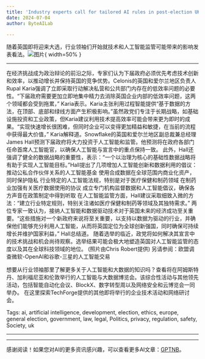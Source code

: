 ```yaml
---
title: 'Industry experts call for tailored AI rules in post-election UK'
date: 2024-07-04
author: ByteAILab

---
```


随着英国即将迎来大选，行业领袖们开始就技术和人工智能监管可能带来的影响发表看法。![图片](https://www.artificialintelligence-news.com/wp-content/uploads/sites/9/2024/07/uk-general-election-ai-artificial-intelligence-politics-ethics-society-regulation-legal-law-privacy-technology.jpg){ width=50% }

---
在经济挑战成为政治辩论的前沿之际，专家们认为下届政府必须优先考虑技术创新和效率，以推动增长并保持英国的竞争优势。Celonis的英国和爱尔兰地区负责人Rupal Karia强调了立即采取行动解决私营和公共部门内存在的低效率问题的必要性。“下届政府需要更加立即地集中精力去消除英国企业内部的低效率问题，这两个领域都会受到拖累，” Karia表示。Karia主张利用过程智能提供“基于数据的方法，在顶部、底部和绿线方面产生积极影响。”虽然政党们专注于长期战略，如基础设施投资和工业政策，但Karia建议利用技术提高效率可能会带来更为即时的成果。“实现快速增长很困难，但同时企业可以变得更加精益和敏捷，在当前的流程中获得最大价值，” Karia解释道。Snowflake的英国和爱尔兰地区副总裁兼总经理James Hall预测下届政府将大力投资于人工智能和监管。他预测将在政府各部门任命首席人工智能官，以确保人工智能与宣言中的重点保持一致。
此外，Hall还强调了健全的数据战略的重要性，表示：“一个以治理为核心的基础性数据战略将有助于实现人工智能目标。”Hall提出了几项增加人工智能创新和数据利用的倡议：
推动公私合作伙伴关系的人工智能基金
使用合成数据在全球范围内商业化资产，同时保护隐私
行业特定的人工智能法规，特别是对于医疗保健和制药领域
在制药业加强有关医疗数据使用的协议
成立专门机构监督数据和人工智能倡议，确保各方声音在政策制定中得到听取
在人工智能监管方面，Hall建议采取细致入微的方法：“建立行业特定规则，特别关注诸如医疗保健和制药等领域及其独特需求。”
两位专家一致认为，接纳人工智能和数据驱动技术对于英国未来的经济成功至关重要。“这些措施对一个新政府来说将至关重要，以支持以数据为驱动的行业，并确保他们能够充分利用人工智能，从而将英国定位为全球创新强国，同时确保可持续增长并维护国家利益，” Hall总结道。
随着选举的临近，政党将如何解决其宣言中的技术挑战和机会尚待观察。选举结果可能会极大地塑造英国对人工智能监管的态度以及其在全球科技领域的地位。
(照片由Chris Robert提供)
另请参阅：欧盟调查微软-OpenAI和谷歌-三星的人工智能交易

想要从行业领袖那里了解更多关于人工智能和大数据的知识吗？查看将在阿姆斯特丹、加利福尼亚和伦敦举行的人工智能与大数据博览会。该综合性活动与其他领先活动，包括智能自动化会议、BlockX、数字转型周以及网络安全和云博览会一同举办。
在这里探索TechForge提供的其他即将举行的企业技术活动和网络研讨会。

Tags: ai, artificial intelligence, development, election, ethics, europe, general election, government, law, legal, Politics, privacy, regulation, safety, Society, uk

---
---
感谢阅读！如果您对AI的更多资讯感兴趣，可以查看更多AI文章：[GPTNB](https://gptnb.com)。